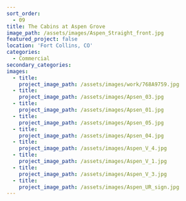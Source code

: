 ```yaml
---
sort_order:
  - 09
title: The Cabins at Aspen Grove
image_path: /assets/images/Aspen_Straight_front.jpg
featured_project: false
location: 'Fort Collins, CO'
categories:
  - Commercial
secondary_categories:
images:
  - title:
    project_image_path: /assets/images/work/768A9759.jpg
  - title:
    project_image_path: /assets/images/Apsen_03.jpg
  - title:
    project_image_path: /assets/images/Apsen_01.jpg
  - title:
    project_image_path: /assets/images/Apsen_05.jpg
  - title:
    project_image_path: /assets/images/Apsen_04.jpg
  - title:
    project_image_path: /assets/images/Aspen_V_4.jpg
  - title:
    project_image_path: /assets/images/Aspen_V_1.jpg
  - title:
    project_image_path: /assets/images/Aspen_V_3.jpg
  - title:
    project_image_path: /assets/images/Aspen_UR_sign.jpg
---
```


